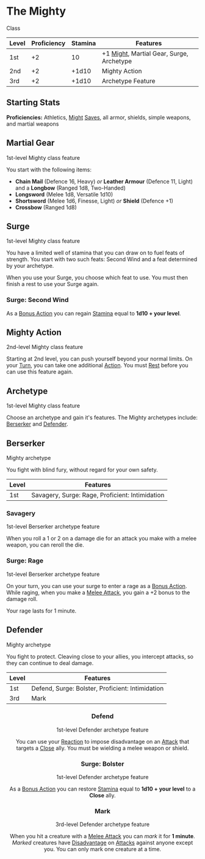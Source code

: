 # The Mighty

Class

| Level | Proficiency | Stamina | Features  |
| ----  | ----------- | ------- | - |
| 1st   | +2          | 10      | +1 [Might](pages/characters/attributes.md?id=might), Martial Gear, Surge, Archetype |
| 2nd   | +2          | +1d10   | Mighty Action |
| 3rd   | +2          | +1d10   | Archetype Feature |

## Starting Stats

**Proficiencies:** Athletics, [Might](pages/characters/attributes.md?id=might) [Saves](pages/rules/rolling/saves.md), all armor, shields, simple weapons, and martial weapons

## Martial Gear

1st-level Mighty class feature

You start with the following items:

 * **Chain Mail** (Defence 16, Heavy) *or* **Leather Armour** (Defence 11, Light) and a **Longbow** (Ranged 1d8, Two-Handed)
 * **Longsword** (Melee 1d8, Versatile 1d10)
 * **Shortsword** (Melee 1d6, Finesse, Light) *or* **Shield** (Defence +1)
 * **Crossbow** (Ranged 1d8)

## Surge

1st-level Mighty class feature

You have a limited well of stamina that you can draw on to fuel feats of strength. You start with two such feats: Second Wind and a feat determined by your archetype.

When you use your Surge, you choose which feat to use. You must then finish a rest to use your Surge again.

### Surge: Second Wind

As a [Bonus Action](pages/combat/bonus-actions.md) you can regain [Stamina](pages/combat/stamina.md) equal to **1d10 + your level**.

## Mighty Action

2nd-level Mighty class feature

Starting at 2nd level, you can push yourself beyond your normal limits. On your [Turn](../../pages/combat/index.md), you can take one additional [Action](../../pages/combat/actions.md). You must [Rest](../../pages/rules/rests.md) before you can use this feature again.

## Archetype

1st-level Mighty class feature

Choose an archetype and gain it's features. The Mighty archetypes include: [Berserker](pages/classes/mighty.md?id=berserker) and [Defender](pages/classes/mighty.md?id=defender).

## Berserker

Mighty archetype

You fight with blind fury, without regard for your own safety.

| Level | Features |
| ----  | ------------------ |
| 1st   | Savagery, Surge: Rage, Proficient: Intimidation |

### Savagery

1st-level Berserker archetype feature

When you roll a 1 or 2 on a damage die for an attack you make with a melee weapon, you can reroll the die.

### Surge: Rage

1st-level Berserker archetype feature

On your turn, you can use your surge to enter a rage as a [Bonus Action](../../pages/combat/bonus-actions.md). While raging, when you make a [Melee Attack](../../pages/combat/attacks.md), you gain a +2 bonus to the damage roll.

Your rage lasts for 1 minute.

## Defender

Mighty archetype

You fight to protect. Cleaving close to your allies, you intercept attacks, so they can continue to deal damage.

| Level | Features |
| ----  | ------------------ |
| 1st   | Defend, Surge: Bolster, Proficient: Intimidation |
| 3rd   | Mark |

<header>

### Defend

1st-level Defender archetype feature

You can use your [Reaction](../../pages/combat/reactions.md) to impose disadvantage on an [Attack](pages/combat/attacks.md) that targets a [Close](../../pages/rules/distance.md) ally. You must be wielding a melee weapon or shield.

### Surge: Bolster

1st-level Defender archetype feature

As a [Bonus Action](../../pages/combat/bonus-actions.md) you can restore [Stamina](../../pages/combat/stamina.md) equal to **1d10 + your level** to a **Close** ally.

### Mark

3rd-level Defender archetype feature

When you hit a creature with a [Melee Attack](../../pages/combat/attacks.md) you can *mark* it for **1 minute**. *Marked* creatures have [Disadvantage](../../pages/rules/advantage.md) on [Attacks](../../pages/combat/attacks.md) against anyone except you. You can only mark one creature at a time.
